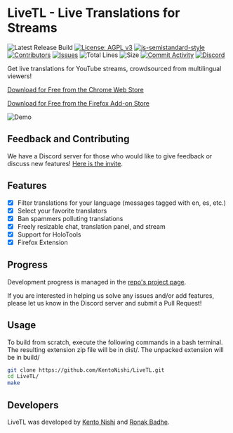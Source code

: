 # LiveTL - Live Translations for Streams

![Latest Release Build](https://github.com/KentoNishi/LiveTL/workflows/Latest%20Release%20Build/badge.svg)
[![License: AGPL v3](https://img.shields.io/badge/License-AGPL%20v3-blue.svg)](https://www.gnu.org/licenses/agpl-3.0)
[![js-semistandard-style](https://img.shields.io/badge/code%20style-semistandard-brightgreen.svg)](https://github.com/standard/semistandard)
[![Contributors](https://img.shields.io/github/contributors/KentoNishi/LiveTL)](https://github.com/KentoNishi/LiveTL/contributors)
[![Issues](https://img.shields.io/github/issues/KentoNishi/LiveTL)](https://github.com/KentoNishi/LiveTL/issues)
![Total Lines](https://img.shields.io/tokei/lines/github/KentoNishi/LiveTL)
![Size](https://img.shields.io/github/repo-size/KentoNishi/LiveTL)
[![Commit Activity](https://img.shields.io/github/commit-activity/w/KentoNishi/LiveTL)](https://github.com/KentoNishi/LiveTL/commits/)
[![Discord](https://img.shields.io/discord/780938154437640232.svg?label=&logo=discord&logoColor=ffffff&color=7389D8&labelColor=6A7EC2)](https://discord.gg/uJrV3tmthg)

Get live translations for YouTube streams, crowdsourced from multilingual viewers!

[Download for Free from the Chrome Web Store](https://chrome.google.com/webstore/detail/livetl-live-translations/moicohcfhhbmmngneghfjfjpdobmmnlg)

[Download for Free from the Firefox Add-on Store](https://addons.mozilla.org/en-US/firefox/addon/livetl/)

![Demo](./img/livetlscreen.png)

## Feedback and Contributing

We have a Discord server for those who would like to give feedback or discuss new
features! [Here is the invite](https://discord.gg/uJrV3tmthg).

## Features

* [x] Filter translations for your language (messages tagged with en, es, etc.)
* [x] Select your favorite translators
* [x] Ban spammers polluting translations
* [x] Freely resizable chat, translation panel, and stream
* [x] Support for HoloTools
* [x] Firefox Extension

## Progress
Development progress is managed in the [repo's project page](https://github.com/KentoNishi/LiveTL/projects/1).

If you are interested in helping us solve any issues and/or add features, please let us know in the Discord server and
submit a Pull Request!

## Usage

To build from scratch, execute the following commands in a bash terminal. The resulting extension zip file will be in
dist/. The unpacked extension will be in build/

```bash
git clone https://github.com/KentoNishi/LiveTL.git
cd LiveTL/
make
```

## Developers

LiveTL was developed by [Kento Nishi](https://github.com/KentoNishi) and [Ronak Badhe](https://github.com/r2dev2bb8/).
